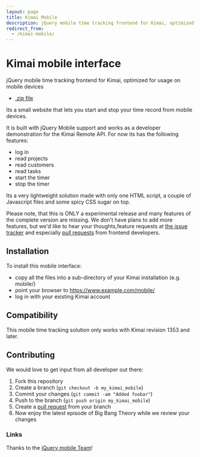 ```yaml
---
layout: page
title: Kimai Mobile
description: jQuery mobile time tracking frontend for Kimai, optimized for usage on mobile devices
redirect_from:
  - /kimai-mobile/
---
```


# Kimai mobile interface

jQuery mobile time tracking frontend for Kimai, optimized for usage on mobile devices

<ul class="actions">
    <li><a href="https://github.com/kimai/kimai-mobile/zipball/master" class="button special icon fa-download">.zip file</a></li>
</ul>

Its a small website that lets you start and stop your time record from mobile devices.

It is built with jQuery Mobile support and works as a developer demonstration
for the Kimai Remote API. For now its has the following features:

* log in
* read projects
* read customers
* read tasks
* start the timer
* stop the timer

Its a very lightweight solution made with only one HTML script, a couple of 
Javascript files and some spicy CSS sugar on top.

Please note, that this is ONLY a experimental release and many features of the 
complete version are missing. We don't have plans to add more features, but we'd like to hear 
your thoughts,feature requests at [the issue tracker](https://github.com/kimai/kimai-mobile/issues) 
and especially [pull requests](https://github.com/kimai/kimai-mobile/pulls) from frontend developers.

## Installation

To install this mobile interface:

- copy all the files into a sub-directory of your Kimai installation (e.g. mobile/)
- point your browser to https://www.example.com/mobile/ 
- log in with your existing Kimai account

## Compatibility

This mobile time tracking solution only works with Kimai revision 1353 and later.

## Contributing

We would love to get input from all developer out there:

1. Fork this repository
2. Create a branch (`git checkout -b my_kimai_mobile`)
3. Commit your changes (`git commit -am "Added foobar"`)
4. Push to the branch (`git push origin my_kimai_mobile`)
5. Create a [pull request][1] from your branch
6. Now enjoy the latest episode of Big Bang Theory while we review your changes

### Links

Thanks to the [jQuery mobile Team][2]!

[1]: https://github.com/kimai/kimai-mobile/pulls
[2]: http://jquerymobile.com/
